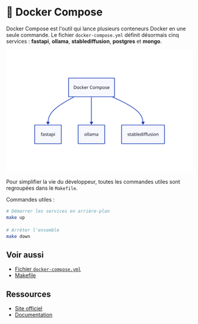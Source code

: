 # 🐳 Docker Compose

Docker Compose est l'outil qui lance plusieurs conteneurs Docker en une seule commande.
Le fichier `docker-compose.yml` définit désormais cinq services : **fastapi**, **ollama**, **stablediffusion**, **postgres** et **mongo**.

![Docker Compose](../assets/docker-compose.svg)

Pour simplifier la vie du développeur, toutes les commandes utiles sont regroupées dans le `Makefile`.

Commandes utiles :
```bash
# Démarrer les services en arrière-plan
make up

# Arrêter l'ensemble
make down
```

## Voir aussi

- [Fichier `docker-compose.yml`](../reference/docker-compose-yml.md)
- [Makefile](../reference/makefile.md)

## Ressources
- [Site officiel](https://www.docker.com/)
- [Documentation](https://docs.docker.com/compose/)
